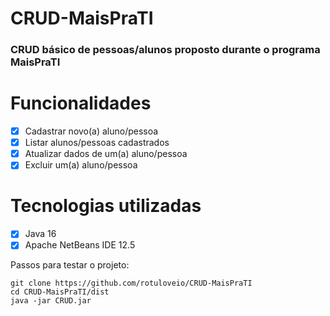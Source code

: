 # CRUD-MaisPraTI
### CRUD básico de pessoas/alunos proposto durante o programa MaisPraTI

# Funcionalidades
* [x] Cadastrar novo(a) aluno/pessoa
* [x] Listar alunos/pessoas cadastrados
* [x] Atualizar dados de um(a) aluno/pessoa
* [x] Excluir um(a) aluno/pessoa

# Tecnologias utilizadas
* [x] Java 16
* [x] Apache NetBeans IDE 12.5

Passos para testar o projeto:
```
git clone https://github.com/rotuloveio/CRUD-MaisPraTI
cd CRUD-MaisPraTI/dist
java -jar CRUD.jar
```
